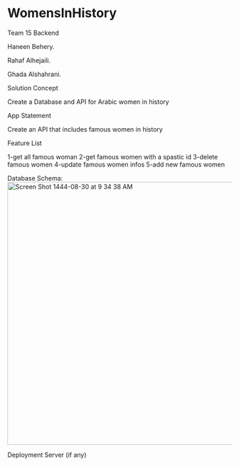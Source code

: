 # WomensInHistory


Team 15 Backend

Haneen Behery.

Rahaf Alhejaili.

Ghada Alshahrani.

Solution Concept

Create a Database and API for Arabic women in history

App Statement

Create an API that includes famous women in history

Feature List

1-get all famous woman
2-get famous women with a spastic id
3-delete famous women
4-update famous women infos
5-add new famous women



Database Schema:
<img width="591" alt="Screen Shot 1444-08-30 at 9 34 38 AM" src="https://user-images.githubusercontent.com/116793866/226826104-ee60f1a9-1dc1-426f-9183-8bc5fa35714a.png">



Deployment Server (if any)
